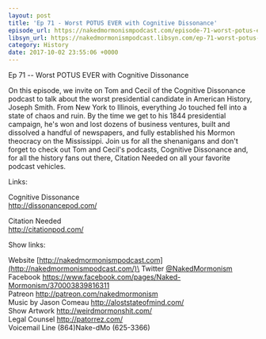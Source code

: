 ```yaml
---
layout: post
title: 'Ep 71 - Worst POTUS EVER with Cognitive Dissonance'
episode_url: https://nakedmormonismpodcast.com/episode-71-worst-potus-ever-cognitive-dissonance/
libsyn_url: https://nakedmormonismpodcast.libsyn.com/ep-71-worst-potus-ever-with-cognitive-dissonance
category: History
date: 2017-10-02 23:55:06 +0000
---
```


Ep 71 -- Worst POTUS EVER with Cognitive Dissonance

On this episode, we invite on Tom and Cecil of the Cognitive Dissonance
podcast to talk about the worst presidential candidate in American
History, Joseph Smith. From New York to Illinois, everything Jo touched
fell into a state of chaos and ruin. By the time we get to his 1844
presidential campaign, he's won and lost dozens of business ventures,
built and dissolved a handful of newspapers, and fully established his
Mormon theocracy on the Mississippi. Join us for all the shenanigans and
don't forget to check out Tom and Cecil's podcasts, Cognitive Dissonance
and, for all the history fans out there, Citation Needed on all your
favorite podcast vehicles.

Links:

Cognitive Dissonance\
<http://dissonancepod.com/>

Citation Needed\
<http://citationpod.com/>

Show links:

Website [http://nakedmormonismpodcast.com](http://nakedmormonismpodcast.com/)\
Twitter [\@NakedMormonism](https://twitter.com/NakedMormonism)\
Facebook <https://www.facebook.com/pages/Naked-Mormonism/370003839816311>\
Patreon <http://patreon.com/nakedmormonism>\
Music by Jason Comeau <http://aloststateofmind.com/>\
Show Artwork <http://weirdmormonshit.com/>\
Legal Counsel <http://patorrez.com/>\
Voicemail Line (864)Nake-dMo (625-3366)
